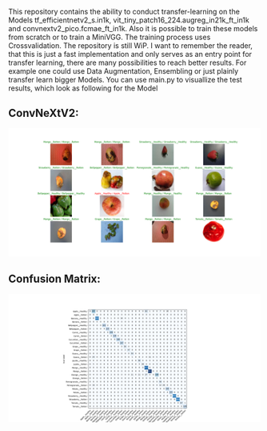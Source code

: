 This repository contains the ability to conduct transfer-learning on the Models tf_efficientnetv2_s.in1k, vit_tiny_patch16_224.augreg_in21k_ft_in1k and convnextv2_pico.fcmae_ft_in1k. Also it is possible to train these models from scratch or to train a MiniVGG. The training process uses Crossvalidation. The repository is still WiP. I want to remember the reader, that this is just a fast implementation and only serves as an entry point for transfer learning, there are many possibilities to reach better results. For example one could use Data Augmentation, Ensembling or just plainly transfer learn bigger Models. You can use main.py to visuallize the test results, which look as following for the Model 
## ConvNeXtV2:

![alt text](https://github.com/MaxUhl98/ComputerVisionDemonstration/blob/main/demonstration_images/ConvNeXt_V2/ConvNeXtV2.png)


## Confusion Matrix:

![alt text](https://github.com/MaxUhl98/ComputerVisionDemonstration/blob/main/demonstration_images/ConvNeXt_V2/ConvNeXtV2_Konfusionsmatrix.png)

